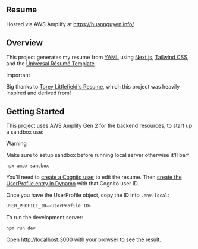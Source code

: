 ## Resume

Hosted via AWS Amplify at https://huannguyen.info/

## Overview

This project generates my resume from [YAML](https://github.com/famish99/nextJinsei/blob/main/safe_resume.yaml) using [Next.js](https://nextjs.org), [Tailwind CSS](https://tailwindcss.com/), and the [Universal Résumé Template](https://github.com/WebPraktikos/universal-resume).

> [!IMPORTANT]
> Big thanks to [Torey Littlefield's Resume](https://github.com/toreylittlefield/my-custom-tailwind-resume),
> which this project was heavily inspired and derived from!

## Getting Started

This project uses AWS Amplify Gen 2 for the backend resources, to start up a sandbox use:

> [!WARNING]
> Make sure to setup sandbox before running local server otherwise it'll barf

```bash
npx ampx sandbox
```

You'll need to [create a Cognito user](https://us-east-1.console.aws.amazon.com/cognito/v2/idp/user-pools?region=us-east-1) to edit the resume. Then [create the UserProfile entry in Dynamo](https://us-east-1.console.aws.amazon.com/dynamodbv2/home?region=us-east-1#item-explorer) with that Cognito user ID.

Once you have the UserProfile object, copy the ID into `.env.local`:
```javascript
USER_PROFILE_ID=<UserProfile ID>
```

To run the development server:

```bash
npm run dev
```

Open [http://localhost:3000](http://localhost:3000) with your browser to see the result.
